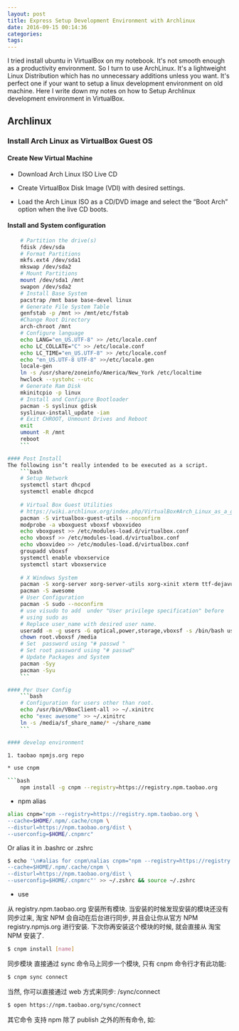 ```yaml
---
layout: post
title: Express Setup Development Environment with Archlinux
date: 2016-09-15 00:14:36
categories:
tags:
---
```


I tried install ubuntu in VirtualBox on my notebook. It's not smooth enough as a productivity environment. So I turn to use ArchLinux. It's a lightweight Linux Distribution which has no unnecessary additions unless you want.
It's perfect one if your want to setup a linux development environment on old machine.
Here I write down my notes on how to Setup Archlinux development environment in VirtualBox.

<!--more-->
## Archlinux

### Install Arch Linux as VirtualBox Guest OS

#### Create New Virtual Machine

- Download Arch Linux ISO Live CD

- Create VirtualBox Disk Image (VDI) with desired settings.

- Load the Arch Linux ISO as a CD/DVD image and select the “Boot Arch” option when the live CD boots.


#### Install and System configuration

```bash
    # Partition the drive(s)
    fdisk /dev/sda
    # Format Partitions
    mkfs.ext4 /dev/sda1
    mkswap /dev/sda2
    # Mount Partitions
    mount /dev/sda1 /mnt
    swapon /dev/sda2
    # Install Base System
    pacstrap /mnt base base-devel linux
    # Generate File System Table
    genfstab -p /mnt >> /mnt/etc/fstab
    #Change Root Directory
    arch-chroot /mnt
    # Configure language
    echo LANG="en_US.UTF-8" >> /etc/locale.conf
    echo LC_COLLATE="C" >> /etc/locale.conf
    echo LC_TIME="en_US.UTF-8" >> /etc/locale.conf
    echo "en_US.UTF-8 UTF-8" >>/etc/locale.gen
    locale-gen
    ln -s /usr/share/zoneinfo/America/New_York /etc/localtime
    hwclock --systohc --utc
    # Generate Ram Disk
    mkinitcpio -p linux
    # Install and Configure Bootloader
    pacman -S syslinux gdisk
    syslinux-install_update -iam
    # Exit CHROOT, Unmount Drives and Reboot
    exit
    umount -R /mnt
    reboot
    ```

#### Post Install
The following isn’t really intended to be executed as a script.
    ```bash
    # Setup Network
    systemctl start dhcpcd
    systemctl enable dhcpcd
    
    # Virtual Box Guest Utilities
    # https://wiki.archlinux.org/index.php/VirtualBox#Arch_Linux_as_a_guest_in_a_Virtual_Machine
    pacman -S virtualbox-guest-utils --noconfirm
    modprobe -a vboxguest vboxsf vboxvideo
    echo vboxguest >> /etc/modules-load.d/virtualbox.conf
    echo vboxsf >> /etc/modules-load.d/virtualbox.conf
    echo vboxvideo >> /etc/modules-load.d/virtualbox.conf
    groupadd vboxsf
    systemctl enable vboxservice
    systemctl start vboxservice
    
    # X Windows System
    pacman -S xorg-server xorg-server-utils xorg-xinit xterm ttf-dejavu --noconfirm
    pacman -S awesome
    # User Configuration
    pacman -S sudo --noconfirm
    # use visudo to add  under "User privilege specification" before
    # using sudo as
    # Replace user_name with desired user name.
    useradd -m -g users -G optical,power,storage,vboxsf -s /bin/bash user_name
    chown root.vboxsf /media
    # Set  password using "# passwd "
    # Set root password using "# passwd"
    # Update Packages and System
    pacman -Syy
    pacman -Syu
    ```

#### Per User Config
    ```bash
    # Configuration for users other than root.
    echo /usr/bin/VBoxClient-all >> ~/.xinitrc
    echo "exec awesome" >> ~/.xinitrc
    ln -s /media/sf_share_name/* ~/share_name
    ```

#### develop environment

1. taobao npmjs.org repo

* use cnpm

```bash
    npm install -g cnpm --registry=https://registry.npm.taobao.org
```

* npm alias

```bash
alias cnpm="npm --registry=https://registry.npm.taobao.org \
--cache=$HOME/.npm/.cache/cnpm \
--disturl=https://npm.taobao.org/dist \
--userconfig=$HOME/.cnpmrc"
```

Or alias it in .bashrc or .zshrc

```bash
$ echo '\n#alias for cnpm\nalias cnpm="npm --registry=https://registry.npm.taobao.org \
--cache=$HOME/.npm/.cache/cnpm \
--disturl=https://npm.taobao.org/dist \
--userconfig=$HOME/.cnpmrc"' >> ~/.zshrc && source ~/.zshrc
```

* use

从 registry.npm.taobao.org 安装所有模块. 当安装的时候发现安装的模块还没有同步过来, 淘宝 NPM 会自动在后台进行同步, 并且会让你从官方 NPM registry.npmjs.org 进行安装. 下次你再安装这个模块的时候, 就会直接从 淘宝 NPM 安装了.
```bash
$ cnpm install [name]
```

同步模块
直接通过 sync 命令马上同步一个模块, 只有 cnpm 命令行才有此功能:
```bash
$ cnpm sync connect
```

当然, 你可以直接通过 web 方式来同步: /sync/connect
```bash
$ open https://npm.taobao.org/sync/connect
```

其它命令
支持 npm 除了 publish 之外的所有命令, 如:

